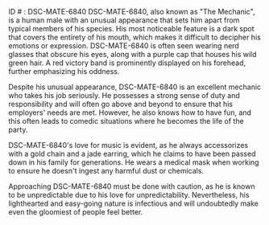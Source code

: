 ID # : DSC-MATE-6840
DSC-MATE-6840, also known as "The Mechanic", is a human male with an unusual appearance that sets him apart from typical members of his species. His most noticeable feature is a dark spot that covers the entirety of his mouth, which makes it difficult to decipher his emotions or expression. DSC-MATE-6840 is often seen wearing nerd glasses that obscure his eyes, along with a purple cap that houses his wild green hair. A red victory band is prominently displayed on his forehead, further emphasizing his oddness.

Despite his unusual appearance, DSC-MATE-6840 is an excellent mechanic who takes his job seriously. He possesses a strong sense of duty and responsibility and will often go above and beyond to ensure that his employers' needs are met. However, he also knows how to have fun, and this often leads to comedic situations where he becomes the life of the party.

DSC-MATE-6840's love for music is evident, as he always accessorizes with a gold chain and a jade earring, which he claims to have been passed down in his family for generations. He wears a medical mask when working to ensure he doesn't ingest any harmful dust or chemicals.

Approaching DSC-MATE-6840 must be done with caution, as he is known to be unpredictable due to his love for unpredictability. Nevertheless, his lighthearted and easy-going nature is infectious and will undoubtedly make even the gloomiest of people feel better.